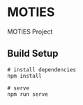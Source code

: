 # MOTIES
MOTIES Project



## Build Setup

```
# install dependencies
npm install

# serve
npm run serve
```

